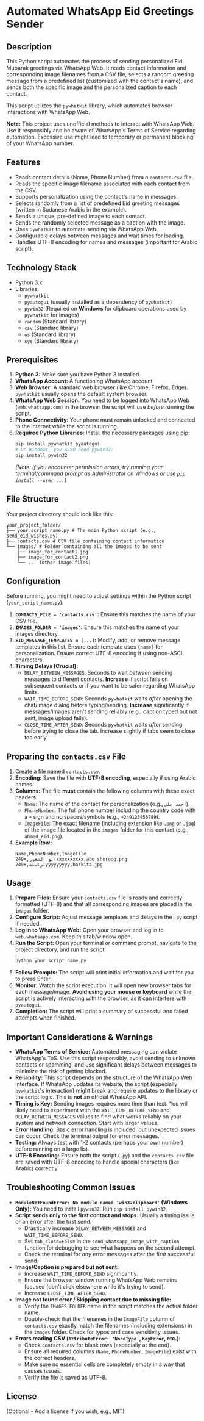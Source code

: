 # Automated WhatsApp Eid Greetings Sender

## Description

This Python script automates the process of sending personalized Eid Mubarak greetings via WhatsApp Web. It reads contact information and corresponding image filenames from a CSV file, selects a random greeting message from a predefined list (customized with the contact's name), and sends both the specific image and the personalized caption to each contact.

This script utilizes the `pywhatkit` library, which automates browser interactions with WhatsApp Web.

**Note:** This project uses unofficial methods to interact with WhatsApp Web. Use it responsibly and be aware of WhatsApp's Terms of Service regarding automation. Excessive use might lead to temporary or permanent blocking of your WhatsApp number.

## Features

- Reads contact details (Name, Phone Number) from a `contacts.csv` file.
- Reads the specific image filename associated with each contact from the CSV.
- Supports personalization using the contact's name in messages.
- Selects randomly from a list of predefined Eid greeting messages (written in Sudanese Arabic in the example).
- Sends a unique, pre-defined image to each contact.
- Sends the randomly selected message as a caption with the image.
- Uses `pywhatkit` to automate sending via WhatsApp Web.
- Configurable delays between messages and wait times for loading.
- Handles UTF-8 encoding for names and messages (important for Arabic script).

## Technology Stack

- Python 3.x
- Libraries:
  - `pywhatkit`
  - `pyautogui` (usually installed as a dependency of `pywhatkit`)
  - `pywin32` (Required on **Windows** for clipboard operations used by `pywhatkit` for images)
  - `random` (Standard library)
  - `csv` (Standard library)
  - `os` (Standard library)
  - `sys` (Standard library)

## Prerequisites

1.  **Python 3:** Make sure you have Python 3 installed.
2.  **WhatsApp Account:** A functioning WhatsApp account.
3.  **Web Browser:** A standard web browser (like Chrome, Firefox, Edge). `pywhatkit` usually opens the default system browser.
4.  **WhatsApp Web Session:** You need to be logged into WhatsApp Web (`web.whatsapp.com`) in the browser the script will use _before_ running the script.
5.  **Phone Connectivity:** Your phone must remain unlocked and connected to the internet while the script is running.
6.  **Required Python Libraries:** Install the necessary packages using pip:
    ```bash
    pip install pywhatkit pyautogui
    # On Windows, you ALSO need pywin32:
    pip install pywin32
    ```
    _(Note: If you encounter permission errors, try running your terminal/command prompt as Administrator on Windows or use `pip install --user ...`)_

## File Structure

Your project directory should look like this:

```
your_project_folder/
├── your_script_name.py # The main Python script (e.g., send_eid_wishes.py)
├── contacts.csv # CSV file containing contact information
└── images/ # Folder containing all the images to be sent
    ├── image_for_contact1.jpg
    ├── image_for_contact2.png
    └── ... (other image files)
```

## Configuration

Before running, you might need to adjust settings within the Python script (`your_script_name.py`):

1.  **`CONTACTS_FILE = 'contacts.csv'`:** Ensure this matches the name of your CSV file.
2.  **`IMAGES_FOLDER = 'images'`:** Ensure this matches the name of your images directory.
3.  **`EID_MESSAGE_TEMPLATES = [...]`:** Modify, add, or remove message templates in this list. Ensure each template uses `{name}` for personalization. Ensure correct UTF-8 encoding if using non-ASCII characters.
4.  **Timing Delays (Crucial):**
    - `DELAY_BETWEEN_MESSAGES`: Seconds to wait _between_ sending messages to different contacts. **Increase** if script fails on subsequent contacts or if you want to be safer regarding WhatsApp limits.
    - `WAIT_TIME_BEFORE_SEND`: Seconds `pywhatkit` waits _after_ opening the chat/image dialog before typing/sending. **Increase** significantly if messages/images aren't sending reliably (e.g., caption typed but not sent, image upload fails).
    - `CLOSE_TIME_AFTER_SEND`: Seconds `pywhatkit` waits _after_ sending before trying to close the tab. Increase slightly if tabs seem to close too early.

## Preparing the `contacts.csv` File

1.  Create a file named `contacts.csv`.
2.  **Encoding:** Save the file with **UTF-8 encoding**, especially if using Arabic names.
3.  **Columns:** The file **must** contain the following columns with these exact headers:
    - `Name`: The name of the contact for personalization (e.g., `أحمد علي`).
    - `PhoneNumber`: The full phone number including the country code with a `+` sign and no spaces/symbols (e.g., `+249123456789`).
    - `ImageFile`: The exact filename (including extension like `.png` or `.jpg`) of the image file located in the `images` folder for this contact (e.g., `ahmed_eid.png`).
4.  **Example Row:**
    ```csv
    Name,PhoneNumber,ImageFile
    ابو الشعور,+249xxxxxxxxxx,abu_shurooq.png
    بركيتة,+249yyyyyyyyy,barkita.jpg
    ```

## Usage

1.  **Prepare Files:** Ensure your `contacts.csv` file is ready and correctly formatted (UTF-8) and that all corresponding images are placed in the `images` folder.
2.  **Configure Script:** Adjust message templates and delays in the `.py` script if needed.
3.  **Log in to WhatsApp Web:** Open your browser and log in to `web.whatsapp.com`. Keep this tab/window open.
4.  **Run the Script:** Open your terminal or command prompt, navigate to the project directory, and run the script:
    ```bash
    python your_script_name.py
    ```
5.  **Follow Prompts:** The script will print initial information and wait for you to press Enter.
6.  **Monitor:** Watch the script execution. It will open new browser tabs for each message/image. **Avoid using your mouse or keyboard** while the script is actively interacting with the browser, as it can interfere with `pyautogui`.
7.  **Completion:** The script will print a summary of successful and failed attempts when finished.

## Important Considerations & Warnings

- **WhatsApp Terms of Service:** Automated messaging can violate WhatsApp's ToS. Use this script responsibly, avoid sending to unknown contacts or spamming, and use significant delays between messages to minimize the risk of getting blocked.
- **Reliability:** This script depends on the structure of the WhatsApp Web interface. If WhatsApp updates its website, the script (especially `pywhatkit`'s interaction) might break and require updates to the library or the script logic. This is **not** an official WhatsApp API.
- **Timing is Key:** Sending images requires more time than text. You will likely need to experiment with the `WAIT_TIME_BEFORE_SEND` and `DELAY_BETWEEN_MESSAGES` values to find what works reliably on your system and network connection. Start with larger values.
- **Error Handling:** Basic error handling is included, but unexpected issues can occur. Check the terminal output for error messages.
- **Testing:** Always test with 1-2 contacts (perhaps your own number) before running on a large list.
- **UTF-8 Encoding:** Ensure both the script (`.py`) and the `contacts.csv` file are saved with UTF-8 encoding to handle special characters (like Arabic) correctly.

## Troubleshooting Common Issues

- **`ModuleNotFoundError: No module named 'win32clipboard'` (Windows Only):** You need to install `pywin32`. Run `pip install pywin32`.
- **Script sends only to the first contact and stops:** Usually a timing issue or an error after the first send.
  - Drastically increase `DELAY_BETWEEN_MESSAGES` and `WAIT_TIME_BEFORE_SEND`.
  - Set `tab_close=False` in the `send_whatsapp_image_with_caption` function for debugging to see what happens on the second attempt.
  - Check the terminal for _any_ error messages after the first successful send.
- **Image/Caption is prepared but not sent:**
  - Increase `WAIT_TIME_BEFORE_SEND` significantly.
  - Ensure the browser window running WhatsApp Web remains focused (don't click elsewhere while it's trying to send).
  - Increase `CLOSE_TIME_AFTER_SEND`.
- **Image not found error / Skipping contact due to missing file:**
  - Verify the `IMAGES_FOLDER` name in the script matches the actual folder name.
  - Double-check that the filenames in the `ImageFile` column of `contacts.csv` exactly match the filenames (including extensions) in the `images` folder. Check for typos and case sensitivity issues.
- **Errors reading CSV (`AttributeError: 'NoneType'`, `KeyError`, etc.):**
  - Check `contacts.csv` for blank rows (especially at the end).
  - Ensure all required columns (`Name`, `PhoneNumber`, `ImageFile`) exist with the correct headers.
  - Make sure no essential cells are completely empty in a way that causes issues.
  - Verify the file is saved as UTF-8.

## License

(Optional - Add a license if you wish, e.g., MIT)
